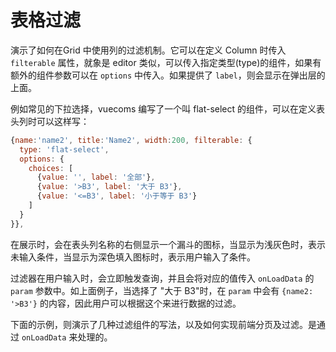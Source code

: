 # 表格过滤

演示了如何在Grid 中使用列的过滤机制。它可以在定义 Column 时传入 `filterable` 属性，就象是 editor 类似，可以传入指定类型(type)的组件，如果有额外的组件参数可以在 `options` 中传入。如果提供了 `label`，则会显示在弹出层的上面。

例如常见的下拉选择，vuecoms 编写了一个叫 flat-select 的组件，可以在定义表头列时可以这样写：

``` js
{name:'name2', title:'Name2', width:200, filterable: {
  type: 'flat-select',
  options: {
    choices: [
      {value: '', label: '全部'},
      {value: '>B3', label: '大于 B3'},
      {value: '<=B3', label: '小于等于 B3'}
    ]
  }
}},
```

在展示时，会在表头列名称的右侧显示一个漏斗的图标，当显示为浅灰色时，表示未输入条件，当显示为深色填入图标时，表示用户输入了条件。

过滤器在用户输入时，会立即触发查询，并且会将对应的值传入 `onLoadData` 的 `param` 参数中。如上面例子，当选择了 "大于 B3"时，在 `param` 中会有 `{name2: '>B3'}` 的内容，因此用户可以根据这个来进行数据的过滤。

下面的示例，则演示了几种过滤组件的写法，以及如何实现前端分页及过滤。是通过 `onLoadData` 来处理的。

<div id="ex-table-07">
  <Grid ref="table" :data="table"></Grid>
</div>
<script>
var ex_table_07 = new Vue({
  el: '#ex-table-07',
  data: function () {
    var self = this
    var table = {
      nowrap: true,
      draggable: true,
      indexCol: true,
      checkCol: true,
      clickSelect: true,
      columns: [
        {name:'name1', title:'Name1', width:200},
        {name:'name2', title:'Name2', width:200, filterable: {
          type: 'flat-select',
          options: {
            choices: [
              {value: '', label: '全部'},
              {value: '>B3', label: '大于 B3'},
              {value: '<=B3', label: '小于等于 B3'}
            ]
          }
        }},
        {name:'name3', title:'Name3', width:200, filterable: {
          label: '输入名称',
          options: {
            clearable: true
          }
        }},
        {name:'name4', title:'Name4', width:200, filterable: {
          type: 'flat-select',
          options: {
            multiple: true,
            choices: [
              {value: '>D3', label: '大于 D3'},
              {value: '=D3', label: '等于 D3'},
              {value: '<D3', label: '小于 D3'},
            ]
          }
        }},
      ],
      onLoadData: function (url, param, callback) {
        console.log('===== param =====', param)
        let filters = []
        var f_name2 = function(item) {
          if (!param.name2) return true
          if (param.name2 === '>B3') return item.name2>'B3'
          return item.name2 <= 'B3'
        }
        filters.push(f_name2)
        var f_name3 = function(item) {
          if (!param.name3) return true
          return item.name3.indexOf(param.name3) > -1
        }
        filters.push(f_name3)
        var f_name4 = function(item) {
          if (!param.name4) return true
          var flag = false
          for(let i=0, len=param.name4.length; i<len; i++) {
            var c = param.name4[i]
            if (c === '>D3') flag = flag || item.name4>'D3'
            else if (c === '=D3') flag = flag || item.name4 === 'D3'
            else flag = flag || item.name4 < 'D3'
          }
          return flag
        }
        filters.push(f_name4)
        var d = self.data.filter(function(item){
          var flag = true
          for(var i=0, len=filters.length; i<len; i++) {
            flag = flag && filters[i](item)
          }
          return flag
        })
        callback(d, {total: d.length})
      }
    }
    var data = []
    data.push({id:1, name1:'A1', name2:'B1', name3:'C1', name4:'D1'})
    data.push({id:2, name1:'A2', name2:'B2', name3:'C2', name4:'D2'})
    data.push({id:3, name1:'A3', name2:'B3', name3:'C3', name4:'D3'})
    data.push({id:4, name1:'A4', name2:'B4', name3:'C4', name4:'D4'})
    data.push({id:5, name1:'A5', name2:'B5', name3:'C5', name4:'D5'})
    data.push({id:6, name1:'A6', name2:'B6', name3:'C6', name4:'D6'})
    data.push({id:7, name1:'A7', name2:'B7', name3:'C7', name4:'D7'})
    return {table:table, data: data}
  },
  methods: {
    handleDrag: function (v) {
      console.log(v)
    }
  }
})
</script>
